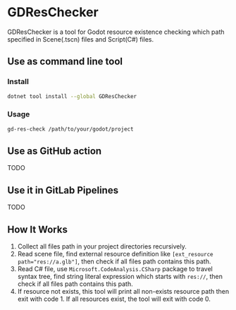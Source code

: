 # GDResChecker
GDResChecker is a tool for Godot resource existence checking which path specified in Scene(.tscn) files and Script(C#) files.

## Use as command line tool
### Install
```bash
dotnet tool install --global GDResChecker
```

### Usage
```bash
gd-res-check /path/to/your/godot/project
```

## Use as GitHub action
TODO

## Use it in GitLab Pipelines
TODO

## How It Works
1. Collect all files path in your project directories recursively.
2. Read scene file, find external resource definition like `[ext_resource path="res://a.glb"]`, then check if all files path contains this path.
3. Read C# file, use `Microsoft.CodeAnalysis.CSharp` package to travel syntax tree, find string literal expression which starts with `res://`, then check if all files path contains this path.
4. If resource not exists, this tool will print all non-exists resource path then exit with code 1. If all resources exist, the tool will exit with code 0.

